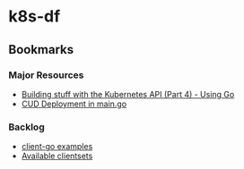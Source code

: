 # k8s-df

## Bookmarks

### Major Resources

- [Building stuff with the Kubernetes API (Part 4) - Using Go](https://medium.com/programming-kubernetes/building-stuff-with-the-kubernetes-api-part-4-using-go-b1d0e3c1c899)
- [CUD Deployment in main.go](https://github.com/kubernetes/client-go/blob/master/examples/create-update-delete-deployment/main.go)

### Backlog

- [client-go examples](https://github.com/kubernetes/client-go/tree/master/examples)
- [Available clientsets](https://github.com/kubernetes/client-go/blob/master/kubernetes/clientset.go)
